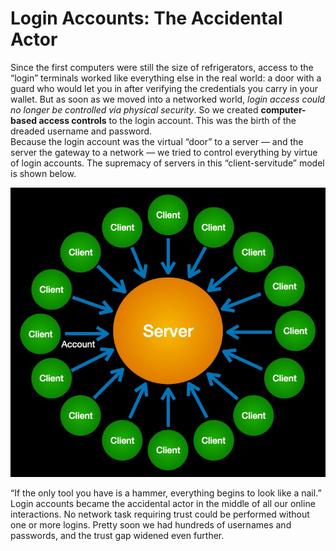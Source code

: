 # Login Accounts: The Accidental Actor

Since the first computers were still the size of refrigerators, access to the “login”
terminals worked like everything else in the real world: a door with a guard who would
let you in after verifying the credentials you carry in your wallet. But as soon as we
moved into a networked world,​ *login access could no longer be controlled via physical
security*. So we created​ **computer-based access controls**​ to the login account. This
was the birth of the dreaded username and password.  
Because the login account was the virtual “door” to a server — and the server the
gateway to a network — we tried to control everything by virtue of login accounts. The
supremacy of servers in this “client-servitude” model is shown below.  

![login_accounts](../images/login_accounts.png)

“If the only tool you have is a hammer, everything begins to look like a nail.” Login
accounts became the accidental actor in the middle of all our online interactions. No
network task requiring trust could be performed without one or more logins. Pretty soon
we had hundreds of usernames and passwords, and the trust gap widened even further.